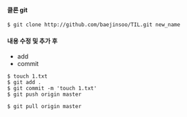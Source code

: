 #### 클론 git

`$ git clone http://github.com/baejinsoo/TIL.git new_name`

#### 내용 수정 및 추가 후

- add 
- commit

```
$ touch 1.txt
$ git add .
$ git commit -m 'touch 1.txt'
$ git push origin master
```

`$ git pull origin master`